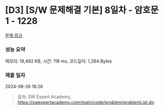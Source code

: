 # [D3] [S/W 문제해결 기본] 8일차 - 암호문1 - 1228 

[문제 링크](https://swexpertacademy.com/main/code/problem/problemDetail.do?contestProbId=AV14w-rKAHACFAYD) 

### 성능 요약

메모리: 19,492 KB, 시간: 118 ms, 코드길이: 1,264 Bytes

### 제출 일자

2024-08-26 16:26



> 출처: SW Expert Academy, https://swexpertacademy.com/main/code/problem/problemList.do